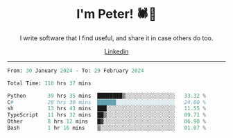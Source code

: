 <h1 align="center">I'm Peter! 🕷️👨</h1>
<p align="center">I write software that I find useful, and share it in case others do too.</p>
<p align="center">
  <a href="https://www.linkedin.com/in/peter-rauscher">Linkedin</a>
</p>
<hr/>
<!--START_SECTION:waka-->

```python
From: 30 January 2024 - To: 29 February 2024

Total Time: 110 hrs 37 mins

Python       39 hrs 35 mins  ████████▒░░░░░░░░░░░░░░░░   33.32 %
C#           28 hrs 30 mins  ██████░░░░░░░░░░░░░░░░░░░   24.00 %
sh           13 hrs 43 mins  ███░░░░░░░░░░░░░░░░░░░░░░   11.55 %
TypeScript   11 hrs 32 mins  ██▒░░░░░░░░░░░░░░░░░░░░░░   09.71 %
Other        8 hrs 12 mins   █▓░░░░░░░░░░░░░░░░░░░░░░░   06.90 %
Bash         1 hr 16 mins    ▒░░░░░░░░░░░░░░░░░░░░░░░░   01.07 %
```

<!--END_SECTION:waka-->
